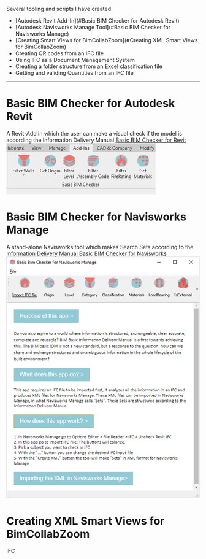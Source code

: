Several tooling and scripts I have created

* [Autodesk Revit Add-In](#Basic BIM Checker for Autodesk Revit)<br>
* [Autodesk Navisworks Manage Tool](#Basic BIM Checker for Navisworks Manage)<br>
* [Creating Smart Views for BimCollabZoom](#Creating XML Smart Views for BimCollabZoom)<br>
* Creating QR codes from an IFC file<br>
* Using IFC as a Document Management System<br>
* Creating a folder structure from an Excel classification file<br>
* Getting and validing Quantities from an IFC file<br>

-------

# Basic BIM Checker for Autodesk Revit

A Revit-Add in which the user can make a visual check if the model is according the Information Delivery Manual
[Basic BIM Checker for Revit](https://github.com/C-Claus/Basic-BIM-Checker-for-Autodesk-Revit/blob/master/README.md)
![Revit Add-In](/images/Addln.png)


# Basic BIM Checker for Navisworks Manage

A stand-alone Navisworks tool which makes Search Sets according to the Information Delivery Manual
[Basic BIM Checker for Navisworks](https://github.com/C-Claus/Basic-BIM-Checker-for-Autodesk-Navisworks-Manage/blob/master/README.md)
![Revit Add-In Navis](/images/nav_app.png)

# Creating XML Smart Views for BimCollabZoom

IFC
